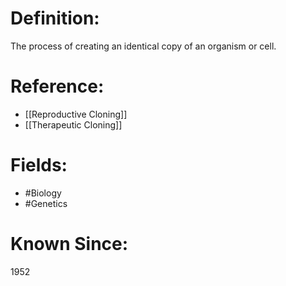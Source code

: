 

# Definition:
The process of creating an identical copy of an organism or cell.

# Reference:
- [[Reproductive Cloning]]
- [[Therapeutic Cloning]]

# Fields: 
- #Biology
- #Genetics

# Known Since:
1952


